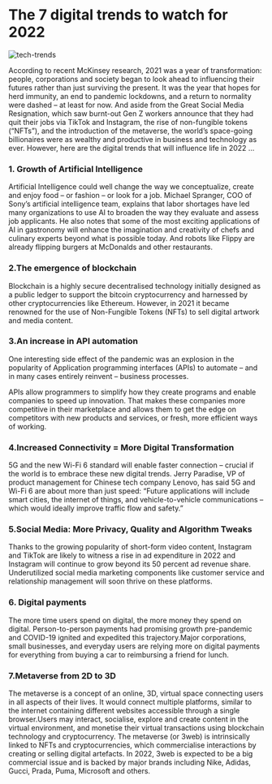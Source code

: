 # The 7 digital trends to watch for 2022  
![tech-trends](https://img.etimg.com/thumb/msid-88634316,width-525,height-393,imgsize-65126,resizemode-8,quality-100/tech/technology/tracking-the-buzz-in-tech.jpg)  

According to recent McKinsey research, 2021 was a year of transformation: people, corporations and society began to look ahead to influencing their futures rather than just surviving the present. It was the year that hopes for herd immunity, an end to pandemic lockdowns, and a return to normality were dashed – at least for now. And aside from the Great Social Media Resignation, which saw burnt-out Gen Z workers announce that they had quit their jobs via TikTok and Instagram, the rise of non-fungible tokens (“NFTs”), and the introduction of the metaverse, the world’s space-going billionaires were as wealthy and productive in business and technology as ever.
However, here are the digital trends that will influence life in 2022 … 

### 1. Growth of Artificial Intelligence
Artificial Intelligence could well change the way we conceptualize, create and enjoy food – or fashion – or look for a job. Michael Spranger, COO of Sony’s artificial intelligence team, explains that labor shortages have led many organizations to use AI to broaden the way they evaluate and assess job applicants. He also notes that some of the most exciting applications of AI in gastronomy will enhance the imagination and creativity of chefs and culinary experts beyond what is possible today. And robots like Flippy are already flipping burgers at McDonalds and other restaurants.  
### 2.The emergence of blockchain  
Blockchain is a highly secure decentralised technology initially designed as a public ledger to support the bitcoin cryptocurrency and harnessed by other cryptocurrencies like Ethereum. However, in 2021 it became renowned for the use of Non-Fungible Tokens (NFTs) to sell digital artwork and media content.  
### 3.An increase in API automation  
One interesting side effect of the pandemic was an explosion in the popularity of Application programming interfaces (APIs) to automate – and in many cases entirely reinvent – business processes.

APIs allow programmers to simplify how they create programs and enable companies to speed up innovation. That makes these companies more competitive in their marketplace and allows them to get the edge on competitors with new products and services, or fresh, more efficient ways of working.  
### 4.Increased Connectivity = More Digital Transformation  
5G and the new Wi-Fi 6 standard will enable faster connection – crucial if the world is to embrace these new digital trends. Jerry Paradise, VP of product management for Chinese tech company Lenovo, has said 5G and Wi-Fi 6 are about more than just speed: “Future applications will include smart cities, the internet of things, and vehicle-to-vehicle communications – which would ideally improve traffic flow and safety.”  
### 5.Social Media: More Privacy, Quality and Algorithm Tweaks  
Thanks to the growing popularity of short-form video content, Instagram and TikTok are likely to witness a rise in ad expenditure in 2022 and Instagram will continue to grow beyond its 50 percent ad revenue share. Underutilized social media marketing components like customer service and relationship management will soon thrive on these platforms.  
### 6. Digital payments  
The more time users spend on digital, the more money they spend on digital. Person-to-person payments had promising growth pre-pandemic and COVID-19 ignited and expedited this trajectory.Major corporations, small businesses, and everyday users are relying more on digital payments for everything from buying a car to reimbursing a friend for lunch.
### 7.Metaverse from 2D to 3D  
The metaverse is a concept of an online, 3D, virtual space connecting users in all aspects of their lives. It would connect multiple platforms, similar to the internet containing different websites accessible through a single browser.Users may interact, socialise, explore and create content in the virtual environment, and monetise their virtual transactions using blockchain technology and cryptocurrency. The metaverse (or 3web) is intrinsically linked to NFTs and cryptocurrencies, which commercialise interactions by creating or selling digital artefacts. In 2022, 3web is expected to be a big commercial issue and is backed by major brands including Nike, Adidas, Gucci, Prada, Puma, Microsoft and others.


